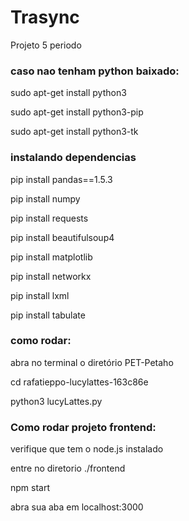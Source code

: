 # Trasync
Projeto 5 periodo
### caso nao tenham python baixado:

sudo apt-get install python3

sudo apt-get install python3-pip

sudo apt-get install python3-tk

### instalando dependencias
pip install pandas==1.5.3

pip install numpy

pip install requests

pip install beautifulsoup4

pip install matplotlib

pip install networkx

pip install lxml

pip install tabulate

### como rodar:

abra no terminal o diretório PET-Petaho

cd rafatieppo-lucylattes-163c86e

python3 lucyLattes.py

### Como rodar projeto frontend:

verifique que tem o node.js instalado

entre no diretorio ./frontend

npm start

abra sua aba em localhost:3000
